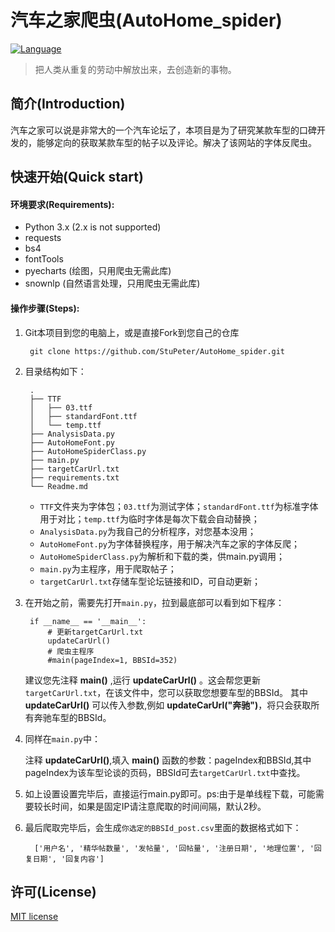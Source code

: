 # 汽车之家爬虫(AutoHome_spider)
[![Language](https://img.shields.io/badge/Language-Python-blue.svg)](https://www.python.org)

> 把人类从重复的劳动中解放出来，去创造新的事物。


## 简介(Introduction)

汽车之家可以说是非常大的一个汽车论坛了，本项目是为了研究某款车型的口碑开发的，能够定向的获取某款车型的帖子以及评论。解决了该网站的字体反爬虫。

## 快速开始(Quick start)

#### 环境要求(Requirements):

* Python 3.x (2.x is not supported)
* requests
* bs4
* fontTools
* pyecharts (绘图，只用爬虫无需此库)
* snownlp (自然语言处理，只用爬虫无需此库)

#### 操作步骤(Steps):

1. Git本项目到您的电脑上，或是直接Fork到您自己的仓库

        git clone https://github.com/StuPeter/AutoHome_spider.git

2. 目录结构如下：

        .
        ├── TTF
        │   ├── 03.ttf
        │   ├── standardFont.ttf
        │   └── temp.ttf
        ├── AnalysisData.py
        ├── AutoHomeFont.py
        ├── AutoHomeSpiderClass.py
        ├── main.py
        ├── targetCarUrl.txt
        ├── requirements.txt
        └── Readme.md
    
    + `TTF`文件夹为字体包；`03.ttf`为测试字体；`standardFont.ttf`为标准字体用于对比；`temp.ttf`为临时字体是每次下载会自动替换；
    + `AnalysisData.py`为我自己的分析程序，对您基本没用；
    + `AutoHomeFont.py`为字体替换程序，用于解决汽车之家的字体反爬；
    + `AutoHomeSpiderClass.py`为解析和下载的类，供main.py调用；
    + `main.py`为主程序，用于爬取帖子；
    + `targetCarUrl.txt`存储车型论坛链接和ID，可自动更新；
    
3. 在开始之前，需要先打开`main.py`，拉到最底部可以看到如下程序：

        if __name__ == '__main__':
            # 更新targetCarUrl.txt
            updateCarUrl()
            # 爬虫主程序
            #main(pageIndex=1, BBSId=352)
    
   建议您先注释 **main()** ,运行 **updateCarUrl()** 。这会帮您更新`targetCarUrl.txt`，在该文件中，您可以获取您想要车型的BBSId。
   其中 **updateCarUrl()** 可以传入参数,例如 **updateCarUrl("奔驰")**，将只会获取所有奔驰车型的BBSId。

4. 同样在`main.py`中：

   注释 **updateCarUrl()**,填入 **main()** 函数的参数：pageIndex和BBSId,其中pageIndex为该车型论谈的页码，BBSId可去`targetCarUrl.txt`中查找。

5. 如上设置设置完毕后，直接运行main.py即可。ps:由于是单线程下载，可能需要较长时间，如果是固定IP请注意爬取的时间间隔，默认2秒。

6. 最后爬取完毕后，会生成`你选定的BBSId_post.csv`里面的数据格式如下：

         ['用户名', '精华帖数量', '发帖量', '回帖量', '注册日期', '地理位置', '回复日期', '回复内容']

## 许可(License)
[MIT license](https://github.com/StuPeter/Sougou_dict_spider/blob/master/LICENSE "MIT license")
    


